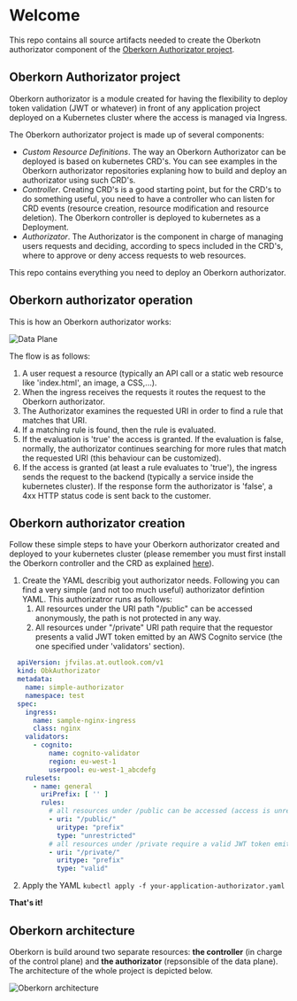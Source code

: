 # Welcome
This repo contains all source artifacts needed to create the Oberkotn authorizator component of the [Oberkorn Authorizator project](https://jfvilaspersonal.github.io/oberkorn).

## Oberkorn Authorizator project
Oberkorn authorizator is a module created for having the flexibility to deploy token validation (JWT or whatever) in front of any application project deployed on a Kubernetes cluster where the access is managed via Ingress.

The Oberkorn authorizator project is made up of several components:
  - *Custom Resource Definitions*. The way an Oberkorn Authorizator can be deployed is based on kubernetes CRD's. You can see examples in the Oberkorn authorizator repositories explaning how to build and deploy an authorizator using such CRD's.
  - *Controller*. Creating CRD's is a good starting point, but for the CRD's to do something useful, you need to have a controller who can listen for CRD events (resource creation, resource modification and resource deletion). The Oberkorn controller is deployed to kubernetes as a Deployment.
  - *Authorizator*. The Authorizator is the component in charge of managing users requests and deciding, according to specs included in the CRD's, where to approve or deny access requests to web resources.

This repo contains everything you need to deploy an Oberkorn authorizator.

## Oberkorn authorizator operation
This is how an Oberkorn authorizator works:

![Data Plane](https://jfvilaspersonal.github.io/oberkorn/_media/architecture/dataplane.png)

The flow is as follows:
  1. A user request a resource (typically an API call or a static web resource like 'index.html', an image, a CSS,...).
  2. When the ingress receives the requests it routes the request to the Oberkorn authorizator.
  3. The Authorizator examines the requested URI in order to find a rule that matches that URI.
  4. If a matching rule is found, then the rule is evaluated.
  5. If the evaluation is 'true' the access is granted. If the evaluation is false, normally, the authorizator continues searching for more rules that match the requested URI (this behaviour can be customized).
  6. If the access is granted (at least a rule evaluates to 'true'), the ingress sends the request to the backend (typically a service inside the kubernetes cluster). If the response form the authorizator is 'false', a 4xx HTTP status code is sent back to the customer.

## Oberkorn authorizator creation
Follow these simple steps to have your Oberkorn authorizator created and deployed to your kubernetes cluster (please remember you must first install the Oberkorn controller and the CRD as explained [here](https://github.com/jfvilasPersonal/obk-controller)).

  1. Create the YAML describig yout authorizator needs. Following you can find a very simple (and not too much useful) authorizator defintion YAML. This authorizatror runs as follows:
     1. All resources under the URI path "/public" can be accessed anonymously, the path is not protected in any way.
     2. All resources under "/private" URI path require that the requestor presents a valid JWT token emitted by an AWS Cognito service (the one specified under 'validators' section).

```yaml
  apiVersion: jfvilas.at.outlook.com/v1
  kind: ObkAuthorizator
  metadata:
    name: simple-authorizator
    namespace: test
  spec:
    ingress:
      name: sample-nginx-ingress
      class: nginx
    validators:
      - cognito:
          name: cognito-validator
          region: eu-west-1
          userpool: eu-west-1_abcdefg
    rulesets:
      - name: general
        uriPrefix: [ '' ]
        rules:
          # all resources under /public can be accessed (access is unrestricted)
          - uri: "/public/"
            uritype: "prefix"
            type: "unrestricted"
          # all resources under /private require a valid JWT token emitted by the cognito validator
          - uri: "/private/"
            uritype: "prefix"
            type: "valid"
```

  2. Apply the YAML
        `kubectl apply -f your-application-authorizator.yaml`
       
**That's it!**

## Oberkorn architecture
Oberkorn is build around two separate resources: **the controller** (in charge of the control plane) and **the authorizator** (repsonsible of the data plane). The architecture of the whole project is depicted below.

![Oberkorn architecture](https://jfvilaspersonal.github.io/oberkorn/_media/architecture/oberkorn-architecture.png)
